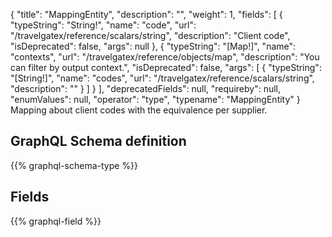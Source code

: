 {
  "title": "MappingEntity",
  "description": "",
  "weight": 1,
  "fields": [
    {
      "typeString": "String!",
      "name": "code",
      "url": "/travelgatex/reference/scalars/string",
      "description": "Client code",
      "isDeprecated": false,
      "args": null
    },
    {
      "typeString": "[Map!]",
      "name": "contexts",
      "url": "/travelgatex/reference/objects/map",
      "description": "You can filter by output context.",
      "isDeprecated": false,
      "args": [
        {
          "typeString": "[String!]",
          "name": "codes",
          "url": "/travelgatex/reference/scalars/string",
          "description": ""
        }
      ]
    }
  ],
  "deprecatedFields": null,
  "requireby": null,
  "enumValues": null,
  "operator": "type",
  "typename": "MappingEntity"
}
Mapping about client codes with the equivalence per supplier.
## GraphQL Schema definition

{{% graphql-schema-type %}}

## Fields

{{% graphql-field %}}
